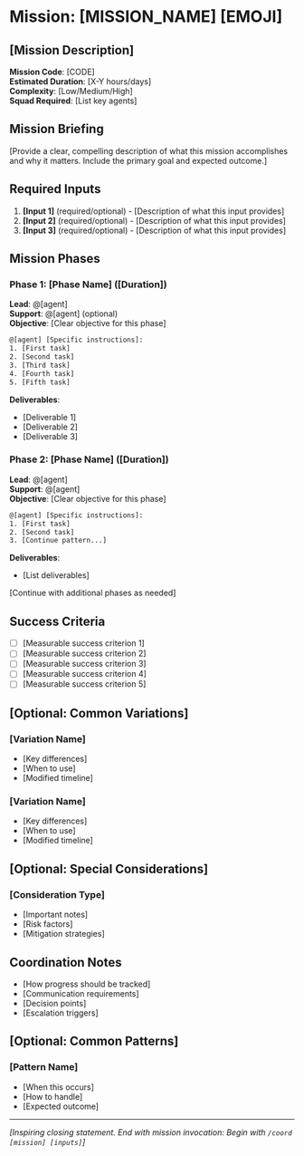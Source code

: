 # Mission: [MISSION_NAME] [EMOJI]
## [Mission Description]

**Mission Code**: [CODE]  
**Estimated Duration**: [X-Y hours/days]  
**Complexity**: [Low/Medium/High]  
**Squad Required**: [List key agents]

## Mission Briefing

[Provide a clear, compelling description of what this mission accomplishes and why it matters. Include the primary goal and expected outcome.]

## Required Inputs

1. **[Input 1]** (required/optional) - [Description of what this input provides]
2. **[Input 2]** (required/optional) - [Description of what this input provides]
3. **[Input 3]** (required/optional) - [Description of what this input provides]

## Mission Phases

### Phase 1: [Phase Name] ([Duration])

**Lead**: @[agent]  
**Support**: @[agent] (optional)  
**Objective**: [Clear objective for this phase]

```bash
@[agent] [Specific instructions]:
1. [First task]
2. [Second task]
3. [Third task]
4. [Fourth task]
5. [Fifth task]
```

**Deliverables**:
- [Deliverable 1]
- [Deliverable 2]
- [Deliverable 3]

### Phase 2: [Phase Name] ([Duration])

**Lead**: @[agent]  
**Support**: @[agent]  
**Objective**: [Clear objective for this phase]

```bash
@[agent] [Specific instructions]:
1. [First task]
2. [Second task]
3. [Continue pattern...]
```

**Deliverables**:
- [List deliverables]

[Continue with additional phases as needed]

## Success Criteria

- [ ] [Measurable success criterion 1]
- [ ] [Measurable success criterion 2]
- [ ] [Measurable success criterion 3]
- [ ] [Measurable success criterion 4]
- [ ] [Measurable success criterion 5]

## [Optional: Common Variations]

### [Variation Name]
- [Key differences]
- [When to use]
- [Modified timeline]

### [Variation Name]
- [Key differences]
- [When to use]
- [Modified timeline]

## [Optional: Special Considerations]

### [Consideration Type]
- [Important notes]
- [Risk factors]
- [Mitigation strategies]

## Coordination Notes

- [How progress should be tracked]
- [Communication requirements]
- [Decision points]
- [Escalation triggers]

## [Optional: Common Patterns]

### [Pattern Name]
- [When this occurs]
- [How to handle]
- [Expected outcome]

---

*[Inspiring closing statement. End with mission invocation: Begin with `/coord [mission] [inputs]`]*

<!-- 
TEMPLATE GUIDELINES:

1. Mission Code: Short, memorable name (BUILD, FIX, DEPLOY, etc.)
2. Duration: Be realistic but aggressive
3. Squad: Only include essential agents
4. Phases: 3-8 phases work best
5. Each phase should have:
   - Clear owner (Lead agent)
   - Specific objectives
   - Concrete tasks
   - Measurable deliverables
6. Success Criteria: 3-7 checkbox items
7. Keep language active and mission-focused
8. Include realistic time estimates
9. Optional sections can be removed if not needed
-->